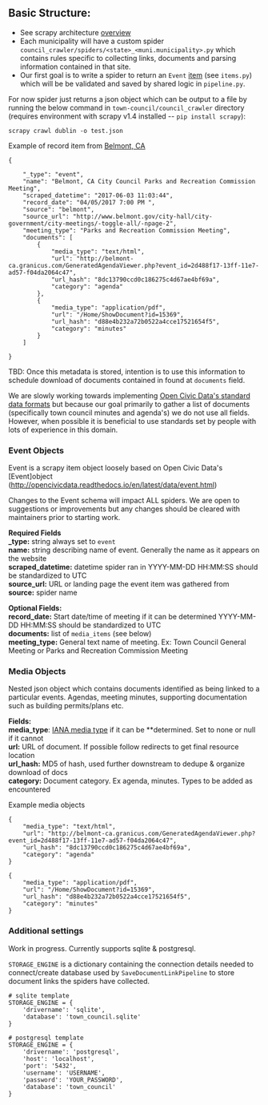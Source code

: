 ## Basic Structure:
* See scrapy architecture [overview](https://doc.scrapy.org/en/1.2/topics/architecture.html)
* Each municipality will have a custom spider `council_crawler/spiders/<state>_<muni.municipality>.py` which contains rules specific to collecting links, documents and parsing information contained in that site.
* Our first goal is to write a spider to return an `Event` [item](https://doc.scrapy.org/en/latest/topics/items.html) (see `items.py`) which will be be validated and saved by shared logic in `pipeline.py`.

For now spider just returns a json object which can be output to a file by running the below command in `town-council/council_crawler` directory (requires environment with scrapy v1.4 installed -- `pip install scrapy`):

`scrapy crawl dublin -o test.json`

Example of record item from [Belmont, CA](http://www.belmont.gov/city-hall/city-government/city-meetings/-toggle-all/-npage-2)

```
{

    "_type": "event",
    "name": "Belmont, CA City Council Parks and Recreation Commission Meeting",
    "scraped_datetime": "2017-06-03 11:03:44",
    "record_date": "04/05/2017 7:00 PM ",
    "source": "belmont",
    "source_url": "http://www.belmont.gov/city-hall/city-government/city-meetings/-toggle-all/-npage-2",
    "meeting_type": "Parks and Recreation Commission Meeting",
    "documents": [
        {
            "media_type": "text/html",
            "url": "http://belmont-ca.granicus.com/GeneratedAgendaViewer.php?event_id=2d488f17-13ff-11e7-ad57-f04da2064c47",
            "url_hash": "8dc13790ccd0c186275c4d67ae4bf69a",
            "category": "agenda"
        },
        {
            "media_type": "application/pdf",
            "url": "/Home/ShowDocument?id=15369",
            "url_hash": "d88e4b232a72b0522a4cce17521654f5",
            "category": "minutes"
        }
    ]

}
```

TBD: Once this metadata is stored, intention is to use this information to schedule download of documents contained in found at `documents` field.

We are slowly working towards implementing [Open Civic Data's standard data formats](http://opencivicdata.readthedocs.io/en/latest/data/index.html) but because our goal primarily to gather a list of documents (specifically town council minutes and agenda's) we do not use all fields. However, when possible it is beneficial to use standards set by people with lots of experience in this domain.

### Event Objects

Event is a scrapy item object loosely based on Open Civic Data's [Event]object (http://opencivicdata.readthedocs.io/en/latest/data/event.html)

Changes to the Event schema will impact ALL spiders. We are open to suggestions or improvements but any changes should be cleared with maintainers prior to starting work.

**Required Fields**  
**_type:** string always set to `event`  
**name:** string describing name of event. Generally the name as it appears on the website  
**scraped_datetime:** datetime spider ran in YYYY-MM-DD HH:MM:SS should be standardized to UTC  
**source_url:** URL or landing page the event item was gathered from  
**source:** spider name  

**Optional Fields:**  
**record_date:** Start date/time of meeting if it can be determined YYYY-MM-DD HH:MM:SS should be standardized to UTC  
**documents:** list of `media_items` (see below)  
**meeting_type:** General text name of meeting. Ex: Town Council General Meeting or Parks and Recreation Commission Meeting  

### Media Objects  
Nested json object which contains documents identified as being linked to a particular events. Agendas, meeting minutes, supporting documentation such as building permits/plans etc.

**Fields:**  
**media_type**: [IANA media type](https://www.iana.org/assignments/media-types/media-types.xhtml) if it can be **determined. Set to none or null if it cannot  
**url:** URL of document. If possible follow redirects to get final resource location  
**url_hash:** MD5 of hash, used further downstream to dedupe & organize download of docs  
**category:** Document category. Ex agenda, minutes. Types to be added as encountered  

Example media objects
```
{
    "media_type": "text/html",
    "url": "http://belmont-ca.granicus.com/GeneratedAgendaViewer.php?event_id=2d488f17-13ff-11e7-ad57-f04da2064c47",
    "url_hash": "8dc13790ccd0c186275c4d67ae4bf69a",
    "category": "agenda"
}

{
    "media_type": "application/pdf",
    "url": "/Home/ShowDocument?id=15369",
    "url_hash": "d88e4b232a72b0522a4cce17521654f5",
    "category": "minutes"
}
```

### Additional settings  

Work in progress. Currently supports sqlite & postgresql.

`STORAGE_ENGINE` is a dictionary containing the connection details needed to connect/create database used by `SaveDocumentLinkPipeline` to store document links the spiders have collected.

```
# sqlite template
STORAGE_ENGINE = {
    'drivername': 'sqlite',
    'database': 'town_council.sqlite'
}
```

```
# postgresql template
STORAGE_ENGINE = {
    'drivername': 'postgresql',
    'host': 'localhost',
    'port': '5432',
    'username': 'USERNAME',
    'password': 'YOUR_PASSWORD',
    'database': 'town_council'
}
```
